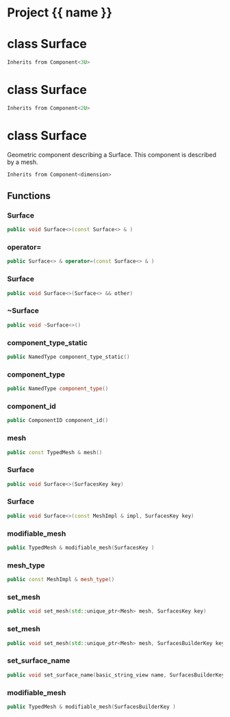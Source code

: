 <script setup>
import {useRoute} from 'vitepress'
const {path} = useRoute()
const tokens = path.split('/')
const words = tokens[2].split('-');
for (let i = 0; i < words.length; i++) {
    words[i] = words[i].charAt(0).toUpperCase() + words[i].slice(1);
    words[i] = words[i].replace('geode', 'Geode')
}
const name = words.join('-');
</script>
# Project {{ name }}

# class Surface


```cpp
Inherits from Component<3U>
```



# class Surface


```cpp
Inherits from Component<2U>
```



# class Surface


 Geometric component describing a Surface. This component is described by a mesh.



```cpp
Inherits from Component<dimension>
```



## Functions

### Surface

```cpp
public void Surface<>(const Surface<> & )
```


### operator=

```cpp
public Surface<> & operator=(const Surface<> & )
```


### Surface

```cpp
public void Surface<>(Surface<> && other)
```


### ~Surface

```cpp
public void ~Surface<>()
```


### component_type_static

```cpp
public NamedType component_type_static()
```


### component_type

```cpp
public NamedType component_type()
```


### component_id

```cpp
public ComponentID component_id()
```


### mesh

```cpp
public const TypedMesh & mesh()
```


### Surface

```cpp
public void Surface<>(SurfacesKey key)
```


### Surface

```cpp
public void Surface<>(const MeshImpl & impl, SurfacesKey key)
```


### modifiable_mesh

```cpp
public TypedMesh & modifiable_mesh(SurfacesKey )
```


### mesh_type

```cpp
public const MeshImpl & mesh_type()
```


### set_mesh

```cpp
public void set_mesh(std::unique_ptr<Mesh> mesh, SurfacesKey key)
```


### set_mesh

```cpp
public void set_mesh(std::unique_ptr<Mesh> mesh, SurfacesBuilderKey key)
```


### set_surface_name

```cpp
public void set_surface_name(basic_string_view name, SurfacesBuilderKey key)
```


### modifiable_mesh

```cpp
public TypedMesh & modifiable_mesh(SurfacesBuilderKey )
```




